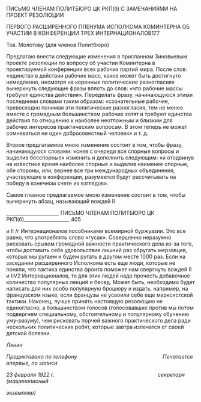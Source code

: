 ПИСЬМО ЧЛЕНАМ ПОЛИТБЮРО ЦК РКП(б) С ЗАМЕЧАНИЯМИ НА ПРОЕКТ РЕЗОЛЮЦИИ

ПЕРВОГО РАСШИРЕННОГО ПЛЕНУМА ИСПОЛКОМА КОМИНТЕРНА ОБ УЧАСТИИ В КОНФЕРЕНЦИИ ТРЕХ ИНТЕРНАЦИОНАЛОВ177

Тов. Молотову (для членов Политбюро)

Предлагаю внести следующие изменения в присланном Зиновьевым проекте резо­люции по вопросу об участии Коминтерна в проектируемой конференции всех рабочих партий мира. После слов: «единство в действии рабочих масс, какое может быть дос­тигнуто немедленно, несмотря на коренные политические разногласия» вычеркнуть следующие фразы вплоть до слов: «что рабочие массы требуют единства действия». Переделать фразу, начинающуюся этими последними словами таким образом: «созна­тельные рабочие, превосходно понимая эти политические разногласия, тем не менее вместе с громадным большинством рабочих хотят и требуют единства действия по от­ношению к наиболее неотложным и близким для рабочих интересов практическим во­просам. В этом теперь не может сомневаться ни один добросовестный человек» и т. д.

Второе предлагаемое мною изменение состоит в том, чтобы фразу, начинающуюся словами: «сняв с очереди все спорные вопросы и выделив бесспорные» изменить и до­полнить следующим: «и отодвинув на известное время наиболее спорные и выделив наименее спорные, обе стороны, или, вернее все три международных объединения, участвующие в конференции, разумеется будут рассчитывать на победу в конечном счете их взглядов».

Самое главное предлагаемое мною изменение состоит в том, чтобы вычеркнуть аб­зац, называющий вождей II

  

______________________ ПИСЬМО ЧЛЕНАМ ПОЛИТБЮРО ЦК РКП(б)___________________ 405

и II /г Интернационалов пособниками всемирной буржуазии. Это все равно, что упот­реблять слово «гусак». Совершенно неразумно рисковать срывом громадной важности практического дела из-за того, чтобы доставить себе удовольствие лишний раз обругать мерзавцев, которых мы ругаем и будем ругать в другом месте 1000 раз. Если на заседа­нии расширенного Исполкома есть еще люди, которые не поняли, что тактика единства фронта поможет нам свергнуть вождей II и IIV2 Интернационалов, то для этих людей надо прочесть добавочное количество популярных лекций и бесед. Может быть, необ­ходимо будет написать для них особо популярную брошюру и издать, например, на французском языке, если французы не усвоили себе еще марксистской тактики. Нако­нец, лучше принять настоящую резолюцию не единогласно, а большинством голосов (голосовавших против мы потом подвергнем специальному, обстоятельному и попу­лярному обучению уму-разуму), чем рисковать порчей важного практического дела ра­ди нескольких политических ребят, которые завтра излечатся от своей детской болезни.

_Ленин_

_Продиктовано по телефону_                                                          _Печатается впервые, по записи_

_23 февраля 1922 г.                                                                      секретаря (машинописный_

_экземпляр)_